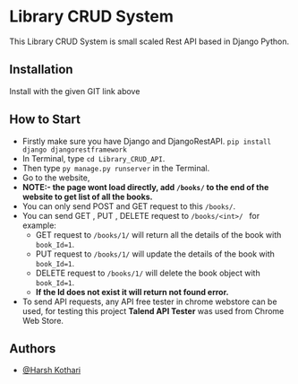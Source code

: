 
# Library CRUD System

This Library CRUD System is small scaled Rest API based in Django Python.


## Installation

Install with the given GIT link above


    
## How to Start

- Firstly make sure you have Django and DjangoRestAPI.
    `pip install django djangorestframework`
- In Terminal, type `cd Library_CRUD_API`.
- Then type `py manage.py runserver` in the Terminal.
- Go to the website,
- **NOTE:- the page wont load directly, add `/books/` to the end of the website to get list of all the books.**
- You can only send POST and GET request to this `/books/`.
- You can send GET , PUT  , DELETE request to `/books/<int>/ ` for example:
    - GET request to `/books/1/` will return all the details of the book with `book_Id=1`.
    - PUT request to `/books/1/` will update the details of the book with `book_Id=1`.
    - DELETE request to `/books/1/` will delete the book object with `book_Id=1`.
    - **If the Id does not exist it will return not found error.**
- To send API requests, any API free tester in chrome webstore can be used, for testing this project **Talend API Tester** was used from Chrome Web Store.
## Authors

- [@Harsh Kothari](https://github.com/harshj3915)
